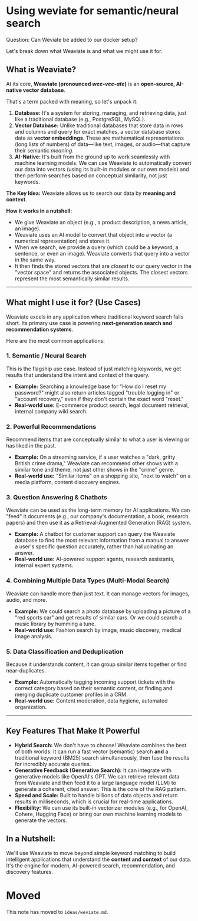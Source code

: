 # Using weviate for semantic/neural search

Question: Can Weviate be added to our docker setup?

Let's break down what Weaviate is and what we might use it for.

## What is Weaviate?

At its core, **Weaviate (pronounced _wee-vee-ate_)** is an **open-source, AI-native vector database**.

That's a term packed with meaning, so let's unpack it:

1. **Database:** It's a system for storing, managing, and retrieving data, just like a traditional database (e.g., PostgreSQL, MySQL).
2. **Vector Database:** Unlike traditional databases that store data in rows and columns and query for exact matches, a vector database stores data as **vector embeddings**. These are mathematical representations (long lists of numbers) of data—like text, images, or audio—that capture their semantic _meaning_.
3. **AI-Native:** It's built from the ground up to work seamlessly with machine learning models. We can use Weaviate to automatically convert our data into vectors (using its built-in modules or our own models) and then perform searches based on conceptual similarity, not just keywords.

**The Key Idea:** Weaviate allows us to search our data by **meaning and context**.

**How it works in a nutshell:**

- We give Weaviate an object (e.g., a product description, a news article, an image).
- Weaviate uses an AI model to convert that object into a vector (a numerical representation) and stores it.
- When we search, we provide a query (which could be a keyword, a sentence, or even an image). Weaviate converts that query into a vector in the same way.
- It then finds the stored vectors that are _closest_ to our query vector in the "vector space" and returns the associated objects. The closest vectors represent the most semantically similar results.

---

## What might I use it for? (Use Cases)

Weaviate excels in any application where traditional keyword search falls short. Its primary use case is powering **next-generation search and recommendation systems**.

Here are the most common applications:

### 1. Semantic / Neural Search

This is the flagship use case. Instead of just matching keywords, we get results that understand the intent and context of the query.

- **Example:** Searching a knowledge base for "How do I reset my password?" might also return articles tagged "trouble logging in" or "account recovery," even if they don't contain the exact word "reset."
- **Real-world use:** E-commerce product search, legal document retrieval, internal company wiki search.

### 2. Powerful Recommendations

Recommend items that are conceptually similar to what a user is viewing or has liked in the past.

- **Example:** On a streaming service, if a user watches a "dark, gritty British crime drama," Weaviate can recommend other shows with a similar tone and theme, not just other shows in the "crime" genre.
- **Real-world use:** "Similar items" on a shopping site, "next to watch" on a media platform, content discovery engines.

### 3. Question Answering & Chatbots

Weaviate can be used as the long-term memory for AI applications. We can "feed" it documents (e.g., our company's documentation, a book, research papers) and then use it as a Retrieval-Augmented Generation (RAG) system.

- **Example:** A chatbot for customer support can query the Weaviate database to find the most relevant information from a manual to answer a user's specific question accurately, rather than hallucinating an answer.
- **Real-world use:** AI-powered support agents, research assistants, internal expert systems.

### 4. Combining Multiple Data Types (Multi-Modal Search)

Weaviate can handle more than just text. It can manage vectors for images, audio, and more.

- **Example:** We could search a photo database by uploading a picture of a "red sports car" and get results of similar cars. Or we could search a music library by humming a tune.
- **Real-world use:** Fashion search by image, music discovery, medical image analysis.

### 5. Data Classification and Deduplication

Because it understands content, it can group similar items together or find near-duplicates.

- **Example:** Automatically tagging incoming support tickets with the correct category based on their semantic content, or finding and merging duplicate customer profiles in a CRM.
- **Real-world use:** Content moderation, data hygiene, automated organization.

---

## Key Features That Make It Powerful

- **Hybrid Search:** We don't have to choose! Weaviate combines the best of both worlds: it can run a fast vector (semantic) search **and** a traditional keyword (BM25) search simultaneously, then fuse the results for incredibly accurate queries.
- **Generative Feedback (Generative Search):** It can integrate with generative models like OpenAI's GPT. We can retrieve relevant data from Weaviate and then feed it to a large language model (LLM) to generate a coherent, cited answer. This is the core of the RAG pattern.
- **Speed and Scale:** Built to handle billions of data objects and return results in milliseconds, which is crucial for real-time applications.
- **Flexibility:** We can use its built-in vectorizer modules (e.g., for OpenAI, Cohere, Hugging Face) or bring our own machine learning models to generate the vectors.

## In a Nutshell:

We'll use Weaviate to move beyond simple keyword matching to build intelligent applications that understand the **content and context** of our data. It's the engine for modern, AI-powered search, recommendation, and discovery features.

# Moved

This note has moved to `ideas/weviate.md`.
